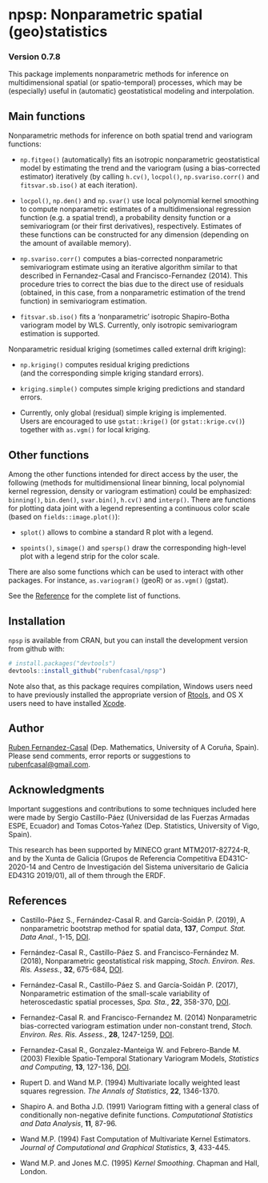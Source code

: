 
<!-- 
README.md is generated from README.Rmd. 
Please edit that file 
-->

# npsp: Nonparametric spatial (geo)statistics

### Version 0.7.8

This package implements nonparametric methods for inference on
multidimensional spatial (or spatio-temporal) processes, which may be
(especially) useful in (automatic) geostatistical modeling and
interpolation.

## Main functions

Nonparametric methods for inference on both spatial trend and variogram
functions:

  - `np.fitgeo()` (automatically) fits an isotropic nonparametric
    geostatistical model by estimating the trend and the variogram
    (using a bias-corrected estimator) iteratively (by calling `h.cv()`,
    `locpol()`, `np.svariso.corr()` and `fitsvar.sb.iso()` at each
    iteration).

  - `locpol()`, `np.den()` and `np.svar()` use local polynomial kernel
    smoothing to compute nonparametric estimates of a multidimensional
    regression function (e.g. a spatial trend), a probability density
    function or a semivariogram (or their first derivatives),
    respectively. Estimates of these functions can be constructed for
    any dimension (depending on the amount of available memory).

  - `np.svariso.corr()` computes a bias-corrected nonparametric
    semivariogram estimate using an iterative algorithm similar to that
    described in Fernandez-Casal and Francisco-Fernandez (2014). This
    procedure tries to correct the bias due to the direct use of
    residuals (obtained, in this case, from a nonparametric estimation
    of the trend function) in semivariogram estimation.

  - `fitsvar.sb.iso()` fits a ‘nonparametric’ isotropic Shapiro-Botha
    variogram model by WLS. Currently, only isotropic semivariogram
    estimation is supported.

Nonparametric residual kriging (sometimes called external drift
kriging):

  - `np.kriging()` computes residual kriging predictions  
    (and the corresponding simple kriging standard errors).

  - `kriging.simple()` computes simple kriging predictions and standard
    errors.

  - Currently, only global (residual) simple kriging is implemented.  
    Users are encouraged to use `gstat::krige()` (or
    `gstat::krige.cv()`) together with `as.vgm()` for local kriging.

## Other functions

Among the other functions intended for direct access by the user, the
following (methods for multidimensional linear binning, local polynomial
kernel regression, density or variogram estimation) could be emphasized:
`binning()`, `bin.den()`, `svar.bin()`, `h.cv()` and `interp()`. There
are functions for plotting data joint with a legend representing a
continuous color scale (based on `fields::image.plot()`):

  - `splot()` allows to combine a standard R plot with a legend.

  - `spoints()`, `simage()` and `spersp()` draw the corresponding
    high-level plot with a legend strip for the color scale.

There are also some functions which can be used to interact with other
packages. For instance, `as.variogram()` (geoR) or `as.vgm()` (gstat).

See the
[Reference](https://rubenfcasal.github.io/npsp/reference/index.html) for
the complete list of functions.

## Installation

`npsp` is available from CRAN, but you can install the development
version from github with:

``` r
# install.packages("devtools")
devtools::install_github("rubenfcasal/npsp")
```

Note also that, as this package requires compilation, Windows users need
to have previously installed the appropriate version of
[Rtools](https://cran.r-project.org/bin/windows/Rtools/), and OS X users
need to have installed
[Xcode](https://apps.apple.com/us/app/xcode/id497799835).

## Author

[Ruben Fernandez-Casal](https://rubenfcasal.github.io) (Dep.
Mathematics, University of A Coruña, Spain). Please send comments, error
reports or suggestions to <rubenfcasal@gmail.com>.

## Acknowledgments

Important suggestions and contributions to some techniques included here
were made by Sergio Castillo-Páez (Universidad de las Fuerzas Armadas
ESPE, Ecuador) and Tomas Cotos-Yañez (Dep. Statistics, University of
Vigo, Spain).

This research has been supported by MINECO grant MTM2017-82724-R, and by
the Xunta de Galicia (Grupos de Referencia Competitiva ED431C-2020-14
and Centro de Investigación del Sistema universitario de Galicia ED431G
2019/01), all of them through the ERDF.

## References

  - Castillo-Páez S., Fernández-Casal R. and García-Soidán P. (2019), A
    nonparametric bootstrap method for spatial data, **137**, *Comput.
    Stat. Data Anal.*, 1-15,
    [DOI](https://doi.org/10.1016/j.csda.2019.01.017).

  - Fernández-Casal R., Castillo-Páez S. and Francisco-Fernández M.
    (2018), Nonparametric geostatistical risk mapping, *Stoch. Environ.
    Res. Ris. Assess.*, **32**, 675-684,
    [DOI](https://doi.org/10.1007/s00477-017-1407-y).

  - Fernández-Casal R., Castillo-Páez S. and García-Soidán P. (2017),
    Nonparametric estimation of the small-scale variability of
    heteroscedastic spatial processes, *Spa. Sta.*, **22**, 358-370,
    [DOI](https://doi.org/10.1016/j.spasta.2017.04.001).

  - Fernandez-Casal R. and Francisco-Fernandez M. (2014) Nonparametric
    bias-corrected variogram estimation under non-constant trend,
    *Stoch. Environ. Res. Ris. Assess.*, **28**, 1247-1259,
    [DOI](https://doi.org/10.1007/s00477-013-0817-8).

  - Fernandez-Casal R., Gonzalez-Manteiga W. and Febrero-Bande M. (2003)
    Flexible Spatio-Temporal Stationary Variogram Models, *Statistics
    and Computing*, **13**, 127-136,
    [DOI](https://doi.org/10.1023/A:1023204525046).

  - Rupert D. and Wand M.P. (1994) Multivariate locally weighted least
    squares regression. *The Annals of Statistics*, **22**, 1346-1370.

  - Shapiro A. and Botha J.D. (1991) Variogram fitting with a general
    class of conditionally non-negative definite functions.
    *Computational Statistics and Data Analysis*, **11**, 87-96.

  - Wand M.P. (1994) Fast Computation of Multivariate Kernel Estimators.
    *Journal of Computational and Graphical Statistics*, **3**, 433-445.

  - Wand M.P. and Jones M.C. (1995) *Kernel Smoothing*. Chapman and
    Hall, London.
